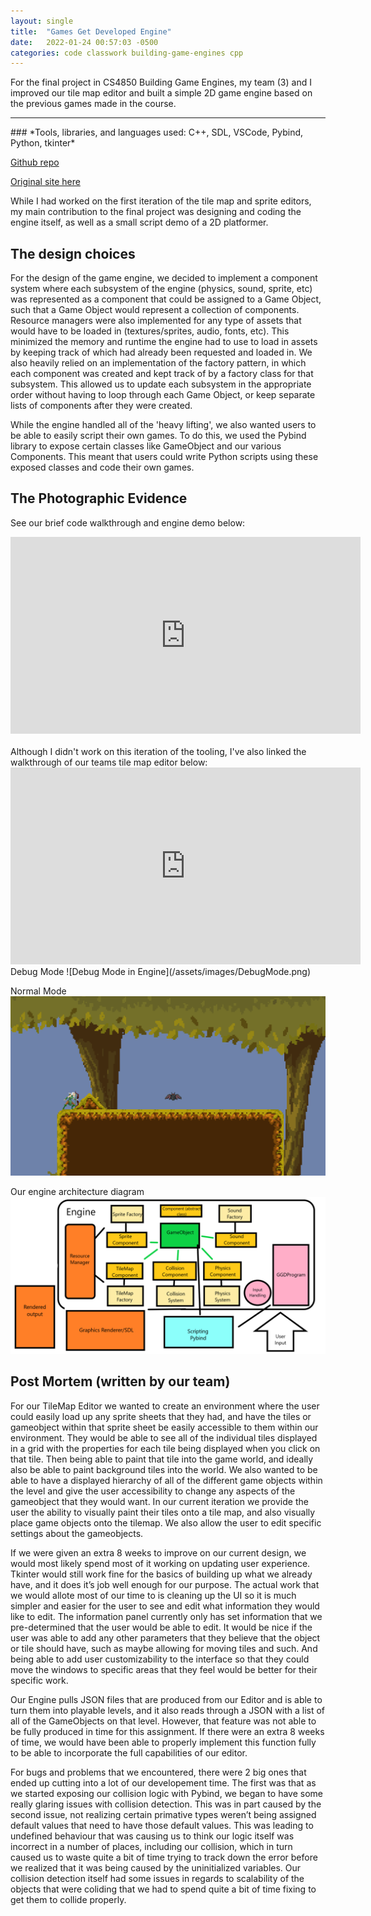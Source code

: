 ```yaml
---
layout: single
title:  "Games Get Developed Engine"
date:   2022-01-24 00:57:03 -0500
categories: code classwork building-game-engines cpp
---
```

For the final project in CS4850 Building Game Engines, my team (3) and I improved our tile map editor and built a simple 2D game engine based on the previous games made in the course.
<hr>
### *Tools, libraries, and languages used: C++, SDL, VSCode, Pybind, Python, tkinter*

[Github repo][github-repo]

[Original site here][game-engine-site]

 While I had worked on the first iteration of the tile map and sprite editors, my main contribution to the final project was designing and coding the engine itself, as well as a small script demo of a 2D platformer.

## The design choices
For the design of the game engine, we decided to implement a component system where each subsystem of the engine (physics, sound, sprite, etc) was represented as a component that could be assigned to a Game Object, such that a Game Object would represent a collection of components. Resource managers were also implemented for any type of assets that would have to be loaded in (textures/sprites, audio, fonts, etc). This minimized the memory and runtime the engine had to use to load in assets by keeping track of which had already been requested and loaded in. We also heavily relied on an implementation of the factory pattern, in which each component was created and kept track of by a factory class for that subsystem. This allowed us to update each subsystem in the appropriate order without having to loop through each Game Object, or keep separate lists of components after they were created.

While the engine handled all of the 'heavy lifting', we also wanted users to be able to easily script their own games. To do this, we used the Pybind library to expose certain classes like GameObject and our various Components. This meant that users could write Python scripts using these exposed classes and code their own games.

## The Photographic Evidence

See our brief code walkthrough and engine demo below:

<iframe width="560" height="315" src="https://www.youtube.com/embed/5T_sPXCNY4o" title="YouTube video player" frameborder="0" allow="accelerometer; autoplay; clipboard-write; encrypted-media; gyroscope; picture-in-picture" allowfullscreen></iframe>

<br>
<br>
Although I didn't work on this iteration of the tooling, I've also linked the walkthrough of our teams tile map editor below:

<iframe width="560" height="315" src="https://www.youtube.com/embed/qyyo-C-4Mvs" title="YouTube video player" frameborder="0" allow="accelerometer; autoplay; clipboard-write; encrypted-media; gyroscope; picture-in-picture" allowfullscreen></iframe>

<br>
Debug Mode
![Debug Mode in Engine](/assets/images/DebugMode.png)

Normal Mode
![Debug Mode in Engine](/assets/images/NormalMode.png)

Our engine architecture diagram
![Engine archtecture diagram](/assets/images/EngineArchitectureDiagram.png)

## Post Mortem (written by our team)

For our TileMap Editor we wanted to create an environment where the user could easily load up any sprite sheets that they had, and have the tiles or gameobject within that sprite sheet be easily accessible to them within our environment. They would be able to see all of the individual tiles displayed in a grid with the properties for each tile being displayed when you click on that tile. Then being able to paint that tile into the game world, and ideally also be able to paint background tiles into the world. We also wanted to be able to have a displayed hierarchy of all of the different game objects within the level and give the user accessibility to change any aspects of the gameobject that they would want. In our current iteration we provide the user the ability to visually paint their tiles onto a tile map, and also visually place game objects onto the tilemap. We also allow the user to edit specific settings about the gameobjects. 

If we were given an extra 8 weeks to improve on our current design, we would most likely spend most of it working on updating user experience. Tkinter would still work fine for the basics of building up what we already have, and it does it’s job well enough for our purpose. The actual work that we would allote most of our time to is cleaning up the UI so it is much simpler and easier for the user to see and edit what information they would like to edit. The information panel currently only has set information that we pre-determined that the user would be able to edit. It would be nice if the user was able to add any other parameters that they believe that the object or tile should have, such as maybe allowing for moving tiles and such. And being able to add user customizability to the interface so that they could move the windows to specific areas that they feel would be better for their specific work.

Our Engine pulls JSON files that are produced from our Editor and is able to turn them into playable levels, and it also reads through a JSON with a list of all of the GameObjects on that level. However, that feature was not able to be fully produced in time for this assignment. If there were an extra 8 weeks of time, we would have been able to properly implement this function fully to be able to incorporate the full capabilities of our editor.

For bugs and problems that we encountered, there were 2 big ones that ended up cutting into a lot of our developement time. The first was that as we started exposing our collision logic with Pybind, we began to have some really glaring issues with collision detection. This was in part caused by the second issue, not realizing certain primative types weren’t being assigned default values that need to have those default values. This was leading to undefined behaviour that was causing us to think our logic itself was incorrect in a number of places, including our collision, which in turn caused us to waste quite a bit of time trying to track down the error before we realized that it was being caused by the uninitialized variables. Our collision detection itself had some issues in regards to scalability of the objects that were coliding that we had to spend quite a bit of time fixing to get them to collide properly.

[github-repo]: https://github.com/izzyconner/games-get-done
[game-engine-site]: https://j-ober7.github.io/GGDSite/
